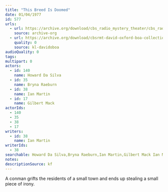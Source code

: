 ```yaml
---
title: "This Breed Is Doomed"
date: 01/04/1977
id: 577
urls: 
  - url: https://archive.org/download/cbs_radio_mystery_theater/cbs_radio_mystery_theater-0551-0600.zip/cbs_radio_mystery_theater-0551-0600%2Fcbsrmt_0577_this_breed_is_doomed.mp3
    source: archive-org
  - url: https://archive.org/download/cbsrmt-david-oxford-boa-collection/CBSRMT-770104-0577-This-Breed-Is-Doomed-(128-44)_KIRO-{BoA}.mp3
    quality: 0
    source: kl-davidoboa
audioQuality: 0
tags: 
multipart: 0
actors:  
  - id: 140
    name: Howard Da Silva  
  - id: 35
    name: Bryna Raeburn  
  - id: 38
    name: Ian Martin  
  - id: 17
    name: Gilbert Mack
actorIds:  
  - 140  
  - 35  
  - 38  
  - 17
writers:  
  - id: 38
    name: Ian Martin
writerIds:  
  - 38
searchable: Howard Da Silva,Bryna Raeburn,Ian Martin,Gilbert Mack Ian Martin
notes: 
descriptionSource: kf
---
```

A conman grifts the residents of a small town and ends up stealing a small piece of irony.